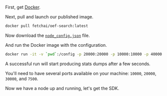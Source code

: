 <!--
## Pull

Clone the repo:

```python
git clone https://github.com/fetchai/oef-search-pluto && cd oef-search-pluto
```

!!! Warning
	At 13/6/2019, the correct code was still in private repo and cloning the above link did not function correctly.
	

Checkout the master branch:

``` bash
git checkout master
```

If you are only going to run a standalone single node, you only need the `scripts` directory from the repo.

-->

First, get <a href="https://www.docker.com/get-started" target=_blank>Docker</a>.

Next, pull and launch our published image.

``` bash
docker pull fetchai/oef-search:latest
```

Now download the <a href="/oef/assets/node_config.json" download="">`node_config.json`</a> file.

And run the Docker image with the configuration.

``` bash
docker run -it -v `pwd`:/config -p 20000:20000 -p 10000:10000 -p 40000:40000 -p 7500 fetchai/oef-search:latest /config/node_config.json
```

A successful run will start producing stats dumps after a few seconds. 

You'll need to have several ports available on your machine: `10000`, `20000`, `30000`, and `7500`.

<!--
``` bash
sudo python3 scripts/launch.py -c ./scripts/launch_config.json
```


You are now running a full OEF node. It contains a core node on `port 10000` connected to a search node on `port 20000`.

The `launch_config.json` file in the `scripts` directory configures port forwarding on the host machine. By default, the `scripts` directory is mounted onto the container.

The `image` entry in the same file defaults to the Fetch.AI public image on 

The `config_file` entry points to `/config/node_config.json` which has a whole bunch of options for each node's setup.

Node content is in `/docker-images/config`. 





<H3>Running the container in the background</H3>

First, configure logging on the node.

1. Create a folder `logs` in the current directory.
2. Open `scripts/node_config.json` and update `log_dir` to `"log_dir": "/logs",`.
3. Open `scripts/launch_config.json` and extend the `params` list with: `"-v", "$PWD/logs:/logs"`. `$PWD` grabs the full path to the project root.

Now launch the node with the `background` flag.

``` bash
python3 scripts/launch.py -c ./scripts/launch_config.json --background
```

You will see `search.log`, `core.log`, etc. in the `/logs` directory.

To stop a running Docker image, run `docker ps` and copy the `CONTAINERID`. Then run `docker kill CONTAINERID`. To kill all running Docker images, run `docker kill $(docker ps -q)`.




## Verify

The verification demo allows an agent to connect to the network and issue a network-wide query for weather data in a particular location. The network nodes broadcast and propagate the location-based query. 

Use `docker-images/demo_network.py` to start multiple nodes at once. There are a number of option flags: 

* `--num_nodes` specifies the number of nodes. 
* `--run_director` positions each node in a UK city and registers a weather agent on each node. Cities are ordered by population and start at London. 
* `--link` connects nodes to each other by a list of tuples representing source:destination `SRC:DST`.
* `--http_port_map` enables the HTTP search endpoint on individual nodes. It contains a list of `ID:PORT` entries, where the `ID` is `0`-`num_nodes` and `PORT` is a unique port number for each node.
* Access the HTTP interface with `https://localhost:PORT`. 
 
 
For example, start two connected nodes:

```bash
python3 docker-images/demo_network.py --num_nodes 2 --link 0:1 --http_port_map 0:7500 --log_dir `pwd`/docker-images/logs/ --run_director
```

The above command runs two full nodes, two search nodes, and two oef-core nodes. Core nodes are connected to their search nodes. 

The `--link` argument connects the two nodes. Agents talk to each other via search ports. The SDK does not need to know about these ports.

The ports for the running nodes are as follows:

<center>

| Node   |      Search Port      |  Core Port |
|----------|:-------------:|------:|
| 1 |  20000 | 10000 |
| 2 |    20001   |   10001 |

</center>


Let's try another example. Start three connected nodes, where every node is connected to every other node, and two of the nodes have `http` interfaces:

```bash
python3 docker-images/demo_network.py --num_nodes 3 --link 0:1 0:2 1:0 1:2 2:0 2:0 --http_port_map 0:7500 1:7501 --log_dir `pwd`/docker-images/logs/ --run_director
```

-->

Now we have a node up and running, let's get the SDK.

<br/>
